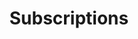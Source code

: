 ---
title: Subscriptions
excerpt: Short excerpt about packages
description1: Are you looking to supercharge your marketing with video content? More than likely, that will take a team and efficient process to continue to generate the content you need. 
description2: Our subscription packages are perfect for those looking for a partner in their content creation. Plus, we offer the best benefits and cost savings to our subscription clients. We work to find efficient ways to complete your content and you benefit with lower costs and more content. It just makes sense!
button: Packages
image: ../../src/assets/images/FILMING-YOURSELF-12fps-WHITE-BG.gif
video: ../../src/assets/videos/microscope.mov
vidtype: video/mp4
benefitTitles: 
- NO Long-Term Contracts
- Carry Over Hours
- Organized
- On Budget
benefitDescriptions:
- Cancel anytime with a simple 30-day notice
- Don't use all your hours. Carry them over one month
- Catalog your video clips, animations, and more
- We work at your budget and report the hours used
benefitTitleDescriptionOld:
- NO Long-Term Contracts
- Cancel anytime with a simple 30-day notice
- Carry Over Hours
- Don't use all your hours. Carry them over one month
- Organized
- Catalog your video clips, animations, and more
- On Budget
- We work at your budget and report the hours used
benefitTitleDescription:
    [
        [
        ../../src/assets/images/play.png,
        play icon,
        NO Long-Term Contracts,
        Cancel anytime with a simple 30-day notice
        ],
        [
        ../../src/assets/images/play.png,
        play icon,
        Carry Over Hours,
        Don't use all your hours. Carry them over one month
        ],
        [
        ../../src/assets/images/play.png,
        play icon,
        Organized,
        Catalog your video clips, animations, and more
        ],
        [
        ../../src/assets/images/play.png,
        play icon,
        On Budget,
        We work at your budget and report the hours used
        ]
    ]
includedServices:
    [
        Get more than just our amazing video services. Get access to our whole team of video editors motion graphic designers content strategists graphic designers and illustrators.,
        That's right! We can manipulate photos and static graphics that go hand-in-hand with your video content.,
        Enjoy simplified payments. On the first of each month we’ll charge your selected payment method. Any additional hours over the set of monthly hours will be charged on the 1st of the following month.,
        Ready to get started? Have questions? Click the Purchase button below to be taken to a video that will give you more details and get you setup with your subscription package.,
    ]
servicesImage: ../../src/assets/images/camera-man.png
servicesImageAlt: A man kneeling down and looking through a camera
draft: false
---